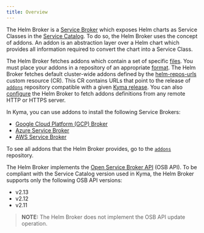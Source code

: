 ```yaml
---
title: Overview
---
```


The Helm Broker is a [Service Broker](/components/service-catalog/#service-brokers-overview) which exposes Helm charts as Service Classes in the [Service Catalog](/components/service-catalog/). To do so, the Helm Broker uses the concept of addons. An addon is an abstraction layer over a Helm chart which provides all information required to convert the chart into a Service Class.

The Helm Broker fetches addons which contain a set of specific [files](#details-create-addons). You must place your addons in a repository of an appropriate [format](#details-create-addons-repository). The Helm Broker fetches default cluster-wide addons defined by the [helm-repos-urls](#link) custom resource (CR). This CR contains URLs that point to the release of  [`addons`](https://github.com/kyma-project/bundles/releases) repository compatible with a given [Kyma release](https://github.com/kyma-project/kyma/releases). You can also [configure](#details-fetch-addons-from-https-servers) the Helm Broker to fetch addons definitions from any remote HTTP or HTTPS server.

In Kyma, you can use addons to install the following Service Brokers:

* [Google Cloud Platform (GCP) Broker](/components/service-catalog/#service-brokers-gcp-broker)
* [Azure Service Broker](/components/service-catalog/#service-brokers-azure-service-broker)
* [AWS Service Broker](/components/service-catalog/#service-brokers-aws-service-broker)

To see all addons that the Helm Broker provides, go to the [`addons`](https://github.com/kyma-project/bundles) repository.

The Helm Broker implements the [Open Service Broker API](https://github.com/openservicebrokerapi/servicebroker/blob/v2.14/profile.md#service-metadata) (OSB API).
To be compliant with the Service Catalog version used in Kyma, the Helm Broker supports only the following OSB API versions:
- v2.13
- v2.12
- v2.11

> **NOTE:** The Helm Broker does not implement the OSB API update operation.
